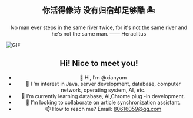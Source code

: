 <h2 align="center">你活得像诗 没有归宿却足够酷 🏝</h2>

<p align="center">No man ever steps in the same river twice, for it's not the same river and he's not the same man.  —— Heraclitus</p>

<image src="https://pic4.zhimg.com/v2-da3853cc1f373e9af570b7a8fe372da7_r.gif" align="center" alt="GIF" />

<div align="center">

## Hi! Nice to meet you!

<!-- 个人简介 -->
- 👋 Hi, I’m @xianyum
- 👀 I ’m interest in Java, server development, database, computer network, operating system, AI, etc.
- 🌱 I’m currently learning database, AI,Chrome plug -in development.
- 💞️ I’m looking to collaborate on article synchronization assistant.
- 📫 How to reach me? Email: 80616059@qq.com
